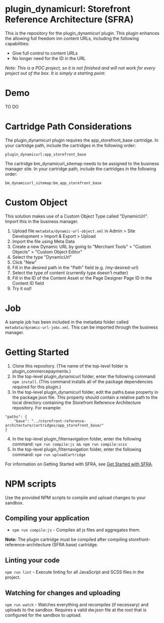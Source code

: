 # plugin_dynamicurl: Storefront Reference Architecture (SFRA)

This is the repository for the plugin_dynamicurl plugin. This plugin enhances the allowing full freedom inn content URLs, including the following capabilities:

* Give full control to content URLs
* No longer need for the ID in the URL

_Note: This is a POC project, so it is not finished and will not work for every project out of the box. It is simply a starting point._

# Demo
TO DO

# Cartridge Path Considerations
The plugin_dynamicurl plugin requires the app\_storefront\_base cartridge. In your cartridge path, include the cartridges in the following order:

```
plugin_dynamicurl:app_storefront_base
```

The cartridge bm_dynamicurl_sitemap needs to be assigned to the business manager site. In your cartridge path, include the cartridges in the following order:

```
bm_dynamicurl_sitemap:bm_app_storefront_base
```


# Custom Object
This solution makes use of a Custom Object Type called "DynamicUrl". Import this in the business manager.

1. Upload file ```metadata/dynamic-url-object.xml``` in Admin > Site Development > Import & Export > Upload
2. Import the file using Meta Data
3. Create a new Dynamic URL by going to "Merchant Tools" > "Custom Objects" > "Custom Object Editor"
4. Select the type "DynamicUrl"
5. Click "New"
6. Fill in the desired path in the "Path" field (e.g. /my-desired-url)
7. Select the type of content (currently type doesn't matter)
8. Fill in the ID of the Content Asset or the Page Designer Page ID in the Content ID field
9. Try it out!

# Job
A sample job has been included in the metadata folder called ```metadata/dynamic-url-jobs.xml```. This can be imported through the business manager.

# Getting Started

1. Clone this repository. (The name of the top-level folder is plugin\_commercepayments.)
2. In the top-level plugin_dynamicurl folder, enter the following command: `npm install`. (This command installs all of the package dependencies required for this plugin.)
3. In the top-level plugin_dynamicurl folder, edit the paths.base property in the package.json file. This property should contain a relative path to the local directory containing the Storefront Reference Architecture repository. For example:
```
"paths": {
    "base": "../storefront-reference-architecture/cartridges/app_storefront_base/"
}
```
4. In the top-level plugin_filternavigation folder, enter the following command: `npm run compile:js && npm run compile:scss`
5. In the top-level plugin_filternavigation folder, enter the following command: `npm run uploadCartridge`

For information on Getting Started with SFRA, see [Get Started with SFRA](https://documentation.b2c.commercecloud.salesforce.com/DOC1/index.jsp?topic=%2Fcom.demandware.dochelp%2Fcontent%2Fb2c_commerce%2Ftopics%2Fsfra%2Fb2c_sfra_setup.html).

# NPM scripts
Use the provided NPM scripts to compile and upload changes to your sandbox.

## Compiling your application

* `npm run compile:js` - Compiles all js files and aggregates them.

**Note:** The plugin cartridge must be compiled after compiling storefront-reference-architecture (SFRA base) cartridge.

## Linting your code

`npm run lint` - Execute linting for all JavaScript and SCSS files in the project.

## Watching for changes and uploading

`npm run watch` - Watches everything and recompiles (if necessary) and uploads to the sandbox. Requires a valid dw.json file at the root that is configured for the sandbox to upload.
